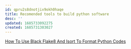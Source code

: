 ```yaml
---
id: qpru2s8dnotjix9okh0haqe
title: Recomended tools to build python software
desc: ''
updated: 1685733092275
created: 1685731303027
---
```


[How To Use Black Flake8 And Isort To Format Python Codes](http://www.sefidian.com/2021/08/03/how-to-use-black-flake8-and-isort-to-format-python-codes)

